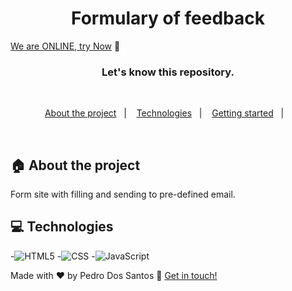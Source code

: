 <h1 align="center">
  Formulary of feedback
</h1>

[We are ONLINE, try Now](https://formulario-feedback.netlify.app) :tada:<br>


<h3 align="center">
  Let's know this repository.
</h3>

<br>

<p align="center">
  <a href="#house-about-the-project">About the project</a>&nbsp;&nbsp;&nbsp;|&nbsp;&nbsp;&nbsp;
  <a href="#computer-technologies">Technologies</a>&nbsp;&nbsp;&nbsp;|&nbsp;&nbsp;&nbsp;
  <a href="#construction_worker-installation">Getting started</a>&nbsp;&nbsp;&nbsp;|&nbsp;&nbsp;&nbsp;
</p>

<br>


## :house: About the project
Form site with filling and sending to pre-defined email.
<br>

## :computer: Technologies

-![HTML5](https://img.shields.io/badge/-HTML5-333333?style=flat&logo=HTML5)
-![CSS](https://img.shields.io/badge/-CSS-333333?style=flat&logo=CSS3&logoColor=1572B6)
-![JavaScript](https://img.shields.io/badge/-JavaScript-333333?style=flat&logo=javascript)

Made with ♥ by Pedro Dos Santos :wave: [Get in touch!](https://www.linkedin.com/in/pedro-lucas-dos-santos/)


